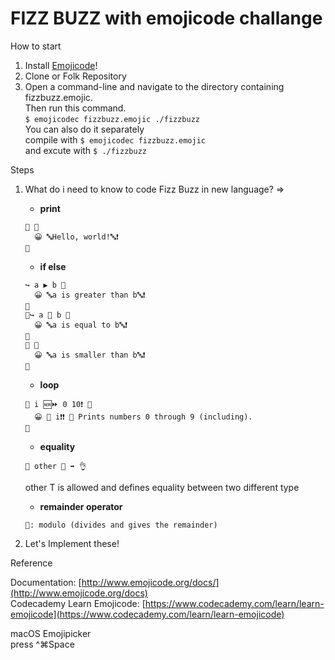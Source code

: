 # FIZZ BUZZ with emojicode challange

How to start

1. Install [Emojicode](http://www.emojicode.org/docs/guides/install.html)!
1. Clone or Folk Repository
1. Open a command-line and navigate to the directory containing fizzbuzz.emojic.  
   Then run this command.  
   `$ emojicodec fizzbuzz.emojic ./fizzbuzz`  
   You can also do it separately  
   compile with `$ emojicodec fizzbuzz.emojic`  
   and excute with `$ ./fizzbuzz`

Steps

1. What do i need to know to code Fizz Buzz in new language? =>

   - **print**

   ```
   🏁 🍇
     😀 🔤Hello, world!🔤❗️
   🍉
   ```

   - **if else**

   ```
   ↪️ a ▶️ b 🍇
     😀 🔤a is greater than b🔤❗️
   🍉
   🙅↪️ a 🙌 b 🍇
     😀 🔤a is equal to b🔤❗️
   🍉
   🙅 🍇
     😀 🔤a is smaller than b🔤❗️
   🍉
   ```

   - **loop**

   ```
   🔂 i 🆕⏩ 0 10❗️ 🍇
     😀 🔡 i❗️❗️ 💭 Prints numbers 0 through 9 (including).
   🍉
   ```

   - **equality**

   ```
   🙌 other 🔢 ➡️ 👌
   ```

   other T is allowed and defines equality between two different type

   - **remainder operator**

   ```
   🚮: modulo (divides and gives the remainder)
   ```

1. Let's Implement these!

Reference

Documentation: [http://www.emojicode.org/docs/](http://www.emojicode.org/docs)  
Codecademy Learn Emojicode: [https://www.codecademy.com/learn/learn-emojicode](https://www.codecademy.com/learn/learn-emojicode)

macOS Emojipicker  
press ^⌘Space
